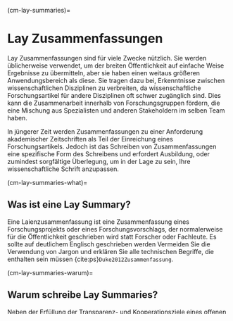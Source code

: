 (cm-lay-summaries)=
# Lay Zusammenfassungen

Lay Zusammenfassungen sind für viele Zwecke nützlich. Sie werden üblicherweise verwendet, um der breiten Öffentlichkeit auf einfache Weise Ergebnisse zu übermitteln, aber sie haben einen weitaus größeren Anwendungsbereich als diese. Sie tragen dazu bei, Erkenntnisse zwischen wissenschaftlichen Disziplinen zu verbreiten, da wissenschaftliche Forschungsartikel für andere Disziplinen oft schwer zugänglich sind. Dies kann die Zusammenarbeit innerhalb von Forschungsgruppen fördern, die eine Mischung aus Spezialisten und anderen Stakeholdern im selben Team haben.

In jüngerer Zeit werden Zusammenfassungen zu einer Anforderung akademischer Zeitschriften als Teil der Einreichung eines Forschungsartikels. Jedoch ist das Schreiben von Zusammenfassungen eine spezifische Form des Schreibens und erfordert Ausbildung, oder zumindest sorgfältige Überlegung, um in der Lage zu sein, Ihre wissenschaftliche Schrift anzupassen.

(cm-lay-summaries-what)=
## Was ist eine Lay Summary?

Eine Laienzusammenfassung ist eine Zusammenfassung eines Forschungsprojekts oder eines Forschungsvorschlags, der normalerweise für die Öffentlichkeit geschrieben wird statt Forscher oder Fachleute. Es sollte auf deutlichem Englisch geschrieben werden Vermeiden Sie die Verwendung von Jargon und erklären Sie alle technischen Begriffe, die enthalten sein müssen {cite:ps}`Duke2012Zusammenfassung`.

(cm-lay-summaries-warum)=
## Warum schreibe Lay Summaries?

Neben der Erfüllung der Transparenz- und Kooperationsziele eines offenen wissenschaftlichen Ansatzes gibt es konkrete Gründe, warum das Schreiben von Laienzusammenfassungen dem wissenschaftlichen Fortschritt zugute kommen kann.

[BESTÄTIGEN](https://www.invo.org.uk/about-involve/), Eine vom UK National Institute for Health Research finanzierte nationale Beratergruppe berichtete, dass die Einbeziehung von Patienten und Angehörigen des Gesundheitswesens in allen Phasen eines Forschungsprojekts hilft. von der Entwicklung der Forschungsfrage bis zur Verbreitung der Ergebnisse. Die Vorteile dieser direkten Beteiligung an der Forschung wurden wie folgt identifiziert {cite:ps}`Duke2012Zusammenfassung`:
* Erhöhung der Relevanz der Forschung.
* Erhöhung der Rekrutierung für klinische Forschung.
* Verbesserung der Gestaltung der Forschung, um ethischen Bedenken Rechnung zu tragen, die Forschungsinstrumente zu verbessern und es den Teilnehmern zu erleichtern.
* Verbesserung der Qualität der Daten und deren Interpretation.
* Damit es wahrscheinlicher wird, dass die Ergebnisse der Forschung dazu genutzt werden, Patienten und Angestellte im Gesundheitswesen etwas zu bewirken.

(cm-lay-summaries-how)=
## Zusammenfassung eines guten Weges schreiben

**Der Unterschied zwischen einer Laienzusammenfassung und einem akademischen Schreiben**

Das akademische Schreiben ist in der Regel nicht für Forscher außerhalb Ihrer Disziplin und in nicht-akademischen Rollen zugänglich. Daher ist es eine gute Idee, all Ihre akademischen Schriften lesbarer zu machen, da sie zu „akademisiert“ sind, die Wahrscheinlichkeit einer Verbreitung auf breitere akademische Disziplinen und die allgemeine Öffentlichkeit beschränkt.

Weniger zugängliches akademisches Schreiben hat vier Hauptmerkmale {cite:ps}`DunleavyTinkler2021impact`
* Verwendung von spezialisierten Vokabularen.
* Passiver Verb (oder passive Stimme), der das Schreiben neutraler oder unpersönlich machen soll.
* Nouns, die Verben ersetzen, um Sätze zu verkomplizieren klingen.
* Die Erzeugung von neuen Nomen oder Akronymen, die disziplinspezifisch sind.

Daher ist es der Schlüssel, diese Sprache in einen weniger formalen und weniger technischen Stil umzuwandeln.

### Anpassung von Inhalten für Lay Summaries:

* Kennen Sie Ihr Publikum - Die meisten Laien sind für ein Kind im hohen Schulalter geschrieben. Das ist etwa 14 Jahre alt!
* Jargon minimieren - Schneiden Sie alle wissenschaftlichen Wörter aus, oder, wenn Sie sie nicht vollständig ausschließen können, fügen Sie eine Definition oder einen Weblink hinzu, um das Wort zu erklären.
* Logische Struktur - Einführung Sätze, Ziele und Ziele, Ergebnisse und Schlussfolgerungen.
* Abkürzung von Sätzen und Absätzen - Längere Absätze ziehen die Leute einfach aus Die meisten Menschen können sich nicht auf Absätze konzentrieren, die länger als zwei oder drei Sätze lang sind.
* Aktive Verben und aktive Stimme verwenden - Persönlich machen, verwende 'I' und 'wir'.
* Inhalt - Der Text sollte Antworten auf die wesentlichen Fragen geben: Wen, Was, Was, Was, Wann, Wann, warum.
* Relevanz und Nutzen - Ziele und Ziele klar geschrieben, Wirkung klar ausgedrückt.
* Wenn Sie Diagramme einfügen, stellen Sie sicher, dass sie auch vereinfacht sind und fügen Sie einen alternativen Text für eine größere Zugänglichkeit ein.

(cm-lay-summaries-test)=
## Teste deine Lesbarkeit

Benutzen Sie eines der folgenden Ressourcen, um die Lesbarkeit der von Ihnen geschriebenen Layout-Zusammenfassung zu testen.

Lesbarkeitstests:
* [Hemingway app](http://www.hemingwayapp.com/)
* [Der erste Wortlesbarkeitstest](http://thefirstword.co.uk/readabilitytest/)

Hier ist ein gutes Beispiel dafür, wie Abstract in eine Laienzusammenfassung umgewandelt werden kann: [Perfektioniere die Laienzusammenfassung](https://bitesizebio.com/10871/perfecting-that-lay-summary/).
